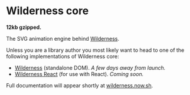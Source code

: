 # Wilderness core

**12kb gzipped.**

The SVG animation engine behind
[Wilderness](https://github.com/colinmeinke/wilderness).

Unless you are a library author you most likely want to head to
one of the following implementations of Wilderness core:

- [Wilderness](https://github.com/colinmeinke/wilderness) (standalone DOM). *A few days away from launch.*
- [Wilderness React](https://github.com/colinmeinke/wilderness-react) (for use with React). *Coming soon.*

Full documentation will appear shortly at
[wilderness.now.sh](https://wilderness.now.sh).
